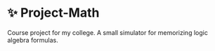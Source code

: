 # ✨ Project-Math

Course project for my college. A small simulator for memorizing logic algebra formulas.
